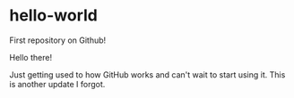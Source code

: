 # hello-world
First repository on Github!

Hello there!

Just getting used to how GitHub works and can't wait to start using it.
This is another update I forgot.
